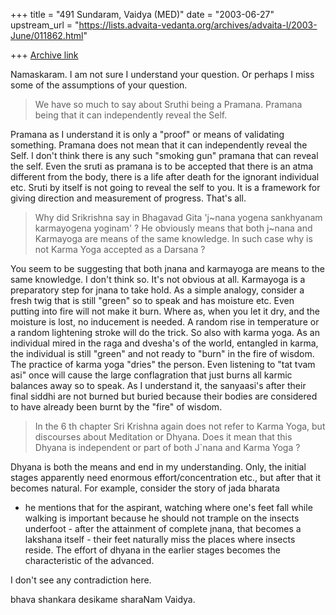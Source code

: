 +++
title = "491 Sundaram, Vaidya (MED)"
date = "2003-06-27"
upstream_url = "https://lists.advaita-vedanta.org/archives/advaita-l/2003-June/011862.html"

+++
[Archive link](https://lists.advaita-vedanta.org/archives/advaita-l/2003-June/011862.html)

Namaskaram.
 I am not sure I understand your question. Or perhaps I miss some of the
assumptions of your question.

> We have so much to say about Sruthi being a Pramana.
> Pramana being that it can independently reveal the
> Self. 

Pramana as I understand it is only a "proof" or means of validating
something. Pramana does not mean that it can independently reveal the
Self. I don't think there is any such "smoking gun" pramana that can
reveal the self. Even the sruti as pramana is to be accepted that there
is an atma different from the body, there is a life after death for the
ignorant individual etc. Sruti by itself is not going to reveal the self
to you. It is a framework for giving direction and measurement of
progress. That's all. 

> Why did Srikrishna say in Bhagavad Gita 'j~nana yogena
> sankhyanam karmayogena yoginam' ? He obviously means
> that both j~nana and Karmayoga are means of the same
> knowledge. In such case why is not Karma Yoga accepted
> as a Darsana ?

You seem to be suggesting that both jnana and karmayoga are means to the
same knowledge. I don't think so. It's not obvious at all. Karmayoga is
a preparatory step for jnana to take hold. As a simple analogy, consider
a fresh twig that is still "green" so to speak and has moisture etc.
Even putting into fire will not make it burn. Where as, when you let it
dry, and the moisture is lost, no inducement is needed. A random rise in
temperature or a random lightening stroke will do the trick. So also
with karma yoga. As an individual mired in the raga and dvesha's of the
world, entangled in karma, the individual is still "green" and not ready
to "burn" in the fire of wisdom. The practice of karma yoga "dries" the
person. Even listening to "tat tvam asi" once will cause the large
conflagration that just burns all karmic balances away so to speak. As I
understand it, the sanyaasi's after their final siddhi are not burned
but buried because their bodies are considered to have already been
burnt by the "fire" of wisdom.

> In the 6 th chapter Sri Krishna again does not refer
> to Karma Yoga, but discourses about Meditation or
> Dhyana. Does it mean that this Dhyana is independent
> or part of both J`nana and Karma Yoga ?

Dhyana is both the means and end in my understanding. Only, the initial
stages apparently need enormous effort/concentration etc., but after
that it becomes natural. For example, consider the story of jada bharata
- he mentions that for the aspirant, watching where one's feet fall
while walking is important because he should not trample on the insects
underfoot - after the attainment of complete jnana, that becomes a
lakshana itself - their feet naturally miss the places where insects
reside. The effort of dhyana in the earlier stages becomes the
characteristic of the advanced.

I don't see any contradiction here.

bhava shankara desikame sharaNam
Vaidya.

